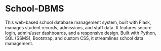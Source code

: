# School-DBMS
This web-based school database management system, built with Flask, manages student records, admissions, and staff data. It features secure login, admin/user dashboards, and a responsive design. Built with Python, SQL (SSMS), Bootstrap, and custom CSS, it streamlines school data management.
